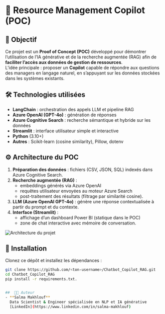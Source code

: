 # 🤖 Resource Management Copilot (POC)

## 🎯 Objectif
Ce projet est un **Proof of Concept (POC)** développé pour démontrer l’utilisation de l’IA générative et de la recherche augmentée (RAG) afin de **faciliter l’accès aux données de gestion de ressources**.  
L’idée principale : proposer un **Copilot** capable de répondre aux questions des managers en langage naturel, en s’appuyant sur les données stockées dans les systèmes existants.

## 🛠️ Technologies utilisées
- **LangChain** : orchestration des appels LLM et pipeline RAG  
- **Azure OpenAI (GPT-4o)** : génération de réponses  
- **Azure Cognitive Search** : recherche sémantique et hybride sur les données  
- **Streamlit** : interface utilisateur simple et interactive  
- **Python** (3.10+)  
- **Autres** : Scikit-learn (cosine similarity), Pillow, dotenv  

## ⚙️ Architecture du POC
1. **Préparation des données** : fichiers (CSV, JSON, SQL) indexés dans Azure Cognitive Search.  
2. **Recherche augmentée (RAG)** :  
   - embeddings générés via Azure OpenAI  
   - requêtes utilisateur envoyées au moteur Azure Search  
   - post-traitement des résultats (filtrage par similarité cosine).  
3. **LLM (Azure OpenAI GPT-4o)** : génère une réponse contextualisée à partir du prompt et du contexte.  
4. **Interface (Streamlit)** :  
   - affichage d’un dashboard Power BI (statique dans le POC)  
   - zone de chat interactive avec mémoire de conversation.  

![Architecture du projet](https://via.placeholder.com/900x400.png?text=Architecture+Copilot+RAG)

## 🚀 Installation
Clonez ce dépôt et installez les dépendances :

```bash
git clone https://github.com/<ton-username>/Chatbot_Copilot_RAG.git
cd Chatbot_Copilot_RAG
pip install -r requirements.txt.


##  👩‍💻 Auteur
- **Salma Makhlouf**  
  Data Scientist & Engineer spécialisée en NLP et IA générative  
  [LinkedIn](https://www.linkedin.com/in/salma-makhlouf)

